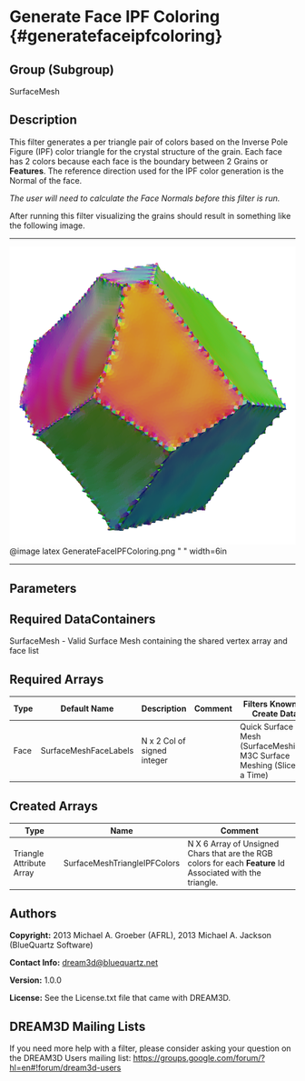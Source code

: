 Generate Face IPF Coloring {#generatefaceipfcoloring}
======================

## Group (Subgroup) ##
SurfaceMesh

## Description ##

This filter generates a per triangle pair of colors based on the Inverse Pole Figure (IPF) color triangle for the crystal structure of the grain. Each face has 2 colors because each face is the boundary between 2 Grains or **Features**. The reference direction used for the IPF color generation is the Normal of the face.

_The user will need to calculate the Face Normals before this filter is run._

After running this filter visualizing the grains should result in something like the following image.

------------

![Example Output Data Generated with this filter.](GenerateFaceIPFColoring.png)
@image latex GenerateFaceIPFColoring.png " " width=6in

------------

## Parameters ##

## Required DataContainers ##
SurfaceMesh - Valid Surface Mesh containing the shared vertex array and face list


## Required Arrays ##

| Type | Default Name | Description | Comment | Filters Known to Create Data |
|------|--------------|-------------|---------|-----|
| Face   | SurfaceMeshFaceLabels | N x 2 Col of signed integer |  | Quick Surface Mesh (SurfaceMeshing), M3C Surface Meshing (Slice at a Time) |


## Created Arrays ##
| Type | Name | Comment |
|------|------|---------|
| Triangle Attribute Array | SurfaceMeshTriangleIPFColors | N X 6 Array of Unsigned Chars that are the RGB colors for each **Feature** Id Associated with the triangle. |



## Authors ##

**Copyright:** 2013 Michael A. Groeber (AFRL), 2013 Michael A. Jackson (BlueQuartz Software)

**Contact Info:** dream3d@bluequartz.net

**Version:** 1.0.0

**License:**  See the License.txt file that came with DREAM3D.




## DREAM3D Mailing Lists ##

If you need more help with a filter, please consider asking your question on the DREAM3D Users mailing list:
https://groups.google.com/forum/?hl=en#!forum/dream3d-users


